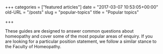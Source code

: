 +++
categories = ["featured articles"]
date = "2017-03-07 10:53:05+00:00"
old-URL = "/posts"
slug = "popular-topics"
title = "Popular topics"

+++

These guides are designed to answer common questions about homeopathy and cover some of the most popular areas of enquiry. If you are looking for a particular position statement, we follow a similar stance to the Faculty of Homeopathy.
